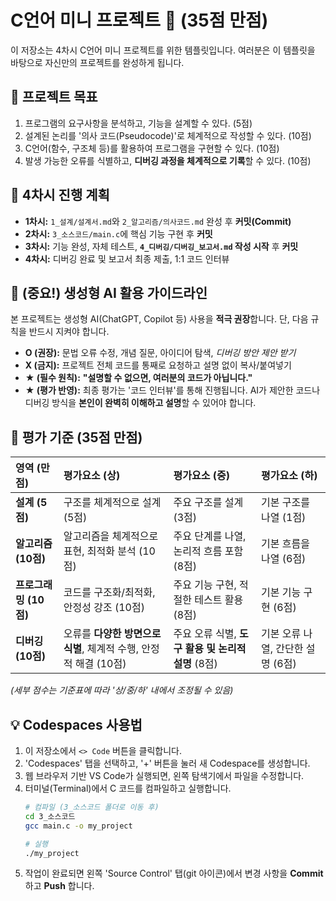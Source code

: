 # C언어 미니 프로젝트 🚀 (35점 만점)

이 저장소는 4차시 C언어 미니 프로젝트를 위한 템플릿입니다. 여러분은 이 템플릿을 바탕으로 자신만의 프로젝트를 완성하게 됩니다.

## 🎯 프로젝트 목표

1.  프로그램의 요구사항을 분석하고, 기능을 설계할 수 있다. (5점)
2.  설계된 논리를 '의사 코드(Pseudocode)'로 체계적으로 작성할 수 있다. (10점)
3.  C언어(함수, 구조체 등)를 활용하여 프로그램을 구현할 수 있다. (10점)
4.  발생 가능한 오류를 식별하고, **디버깅 과정을 체계적으로 기록**할 수 있다. (10점)

## 📜 4차시 진행 계획

* **1차시:** `1_설계/설계서.md`와 `2_알고리즘/의사코드.md` 완성 후 **커밋(Commit)**
* **2차시:** `3_소스코드/main.c`에 핵심 기능 구현 후 **커밋**
* **3차시:** 기능 완성, 자체 테스트, **`4_디버깅/디버깅_보고서.md` 작성 시작** 후 **커밋**
* **4차시:** 디버깅 완료 및 보고서 최종 제출, 1:1 코드 인터뷰

## 🤖 (중요!) 생성형 AI 활용 가이드라인

본 프로젝트는 생성형 AI(ChatGPT, Copilot 등) 사용을 **적극 권장**합니다. 단, 다음 규칙을 반드시 지켜야 합니다.

* **O (권장):** 문법 오류 수정, 개념 질문, 아이디어 탐색, *디버깅 방안 제안 받기*
* **X (금지):** 프로젝트 전체 코드를 통째로 요청하고 설명 없이 복사/붙여넣기
* **★ (필수 원칙):** **"설명할 수 없으면, 여러분의 코드가 아닙니다."**
* **★ (평가 반영):** 최종 평가는 '코드 인터뷰'를 통해 진행됩니다. AI가 제안한 코드나 디버깅 방식을 **본인이 완벽히 이해하고 설명**할 수 있어야 합니다.

## 💯 평가 기준 (35점 만점)

| 영역 (만점) | 평가요소 (상) | 평가요소 (중) | 평가요소 (하) |
| :--- | :--- | :--- | :--- |
| **설계 (5점)** | 구조를 체계적으로 설계 (5점) | 주요 구조를 설계 (3점) | 기본 구조를 나열 (1점) |
| **알고리즘 (10점)**| 알고리즘을 체계적으로 표현, 최적화 분석 (10점) | 주요 단계를 나열, 논리적 흐름 포함 (8점) | 기본 흐름을 나열 (6점) |
| **프로그래밍 (10점)**| 코드를 구조화/최적화, 안정성 강조 (10점) | 주요 기능 구현, 적절한 테스트 활용 (8점) | 기본 기능 구현 (6점) |
| **디버깅 (10점)** | 오류를 **다양한 방면으로 식별**, 체계적 수행, 안정적 해결 (10점) | 주요 오류 식별, **도구 활용 및 논리적 설명** (8점) | 기본 오류 나열, 간단한 설명 (6점) |

*(세부 점수는 기준표에 따라 '상/중/하' 내에서 조정될 수 있음)*

## 💡 Codespaces 사용법

1.  이 저장소에서 `<> Code` 버튼을 클릭합니다.
2.  'Codespaces' 탭을 선택하고, '+' 버튼을 눌러 새 Codespace를 생성합니다.
3.  웹 브라우저 기반 VS Code가 실행되면, 왼쪽 탐색기에서 파일을 수정합니다.
4.  터미널(Terminal)에서 C 코드를 컴파일하고 실행합니다.
    ```bash
    # 컴파일 (3_소스코드 폴더로 이동 후)
    cd 3_소스코드
    gcc main.c -o my_project

    # 실행
    ./my_project
    ```
5.  작업이 완료되면 왼쪽 'Source Control' 탭(git 아이콘)에서 변경 사항을 **Commit** 하고 **Push** 합니다.
